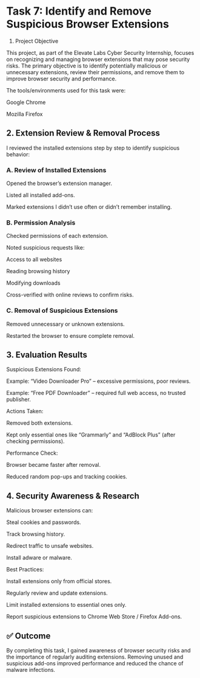 # Task 7: Identify and Remove Suspicious Browser Extensions
1. Project Objective

This project, as part of the Elevate Labs Cyber Security Internship, focuses on recognizing and managing browser extensions that may pose security risks.
The primary objective is to identify potentially malicious or unnecessary extensions, review their permissions, and remove them to improve browser security and performance.

The tools/environments used for this task were:

Google Chrome

Mozilla Firefox

## 2. Extension Review & Removal Process

I reviewed the installed extensions step by step to identify suspicious behavior:

### A. Review of Installed Extensions

Opened the browser’s extension manager.

Listed all installed add-ons.

Marked extensions I didn’t use often or didn’t remember installing.

### B. Permission Analysis

Checked permissions of each extension.

Noted suspicious requests like:

Access to all websites

Reading browsing history

Modifying downloads

Cross-verified with online reviews to confirm risks.

### C. Removal of Suspicious Extensions

Removed unnecessary or unknown extensions.

Restarted the browser to ensure complete removal.

## 3. Evaluation Results

Suspicious Extensions Found:

Example: “Video Downloader Pro” – excessive permissions, poor reviews.

Example: “Free PDF Downloader” – required full web access, no trusted publisher.

Actions Taken:

Removed both extensions.

Kept only essential ones like “Grammarly” and “AdBlock Plus” (after checking permissions).

Performance Check:

Browser became faster after removal.

Reduced random pop-ups and tracking cookies.

## 4. Security Awareness & Research

Malicious browser extensions can:

Steal cookies and passwords.

Track browsing history.

Redirect traffic to unsafe websites.

Install adware or malware.

Best Practices:

Install extensions only from official stores.

Regularly review and update extensions.

Limit installed extensions to essential ones only.

Report suspicious extensions to Chrome Web Store / Firefox Add-ons.



## ✅ Outcome

By completing this task, I gained awareness of browser security risks and the importance of regularly auditing extensions. Removing unused and suspicious add-ons improved performance and reduced the chance of malware infections.
